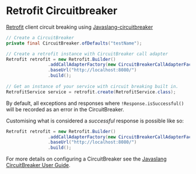 # Retrofit Circuitbreaker  

[Retrofit](https://square.github.io/retrofit/) client circuit breaking using [Javaslang-circuitbreaker](https://github.com/robwin/javaslang-circuitbreaker)

```java
// Create a CircuitBreaker
private final CircuitBreaker.ofDefaults("testName");

// Create a retrofit instance with CircuitBreaker call adapter
Retrofit retrofit = new Retrofit.Builder()
                .addCallAdapterFactory(new CircuitBreakerCallAdapterFactory(circuitBreaker))
                .baseUrl("http://localhost:8080/")
                .build();
                
// Get an instance of your service with circuit breaking built in.
RetrofitService service = retrofit.create(RetrofitService.class);
```

By default, all exceptions and responses where `!Response.isSuccessful()` will be recorded as an error in the CircuitBreaker.

Customising what is considered a _successful_ response is possible like so:
```java
Retrofit retrofit = new Retrofit.Builder()
                .addCallAdapterFactory(new CircuitBreakerCallAdapterFactory(circuitBreaker, (r) -> r.code() < 500));
                .baseUrl("http://localhost:8080/")
                .build();

```
For more details on configuring a CircuitBreaker see the [Javaslang CircuitBreaker User Guide](http://robwin.github.io/javaslang-circuitbreaker/).
 
 

